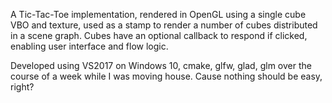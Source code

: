 A Tic-Tac-Toe implementation, rendered in OpenGL using a single cube VBO and texture, used as a stamp to render a number of cubes distributed in a scene graph.  Cubes have an optional callback to respond if clicked, enabling user interface and flow logic.  

Developed using VS2017 on Windows 10, cmake, glfw, glad, glm over the course of a week while I was moving house.  Cause nothing should be easy, right?


